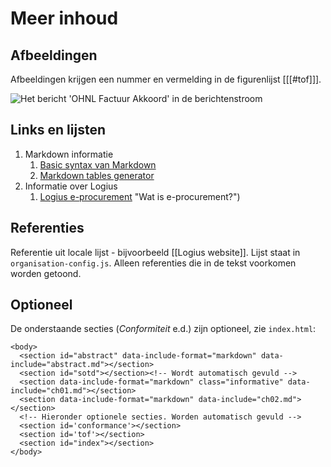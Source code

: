 # Meer inhoud


## Afbeeldingen

Afbeeldingen krijgen een nummer en vermelding in de figurenlijst [[[#tof]]].

![Het bericht 'OHNL Factuur Akkoord' in de berichtenstroom](media/factuur-akkoord-ubl.png "'OHNL Factuur Akkoord' in de berichtenstroom")

## Links en lijsten

1. Markdown informatie
   1. [Basic syntax van Markdown](https://www.markdownguide.org/basic-syntax/ "Basic syntax van Markdown")
   2. [Markdown tables generator](https://www.tablesgenerator.com/markdown_tables "Handig!")
2. Informatie over Logius
   1. [Logius e-procurement](https://logius.nl/diensten/e-procurement/wat-is-e-procurement) "Wat is e-procurement?")


## Referenties

Referentie uit locale lijst - bijvoorbeeld [[Logius website]]. Lijst staat in `organisation-config.js`. Alleen referenties die in de tekst voorkomen worden getoond.


## Optioneel

De onderstaande secties (_Conformiteit_ e.d.) zijn optioneel, zie `index.html`:

```
<body>
  <section id="abstract" data-include-format="markdown" data-include="abstract.md"></section>
  <section id="sotd"></section><!-- Wordt automatisch gevuld -->
  <section data-include-format="markdown" class="informative" data-include="ch01.md"></section>
  <section data-include-format="markdown" data-include="ch02.md"></section>
  <!-- Hieronder optionele secties. Worden automatisch gevuld -->
  <section id='conformance'></section>
  <section id='tof'></section>
  <section id="index"></section>
</body>
```